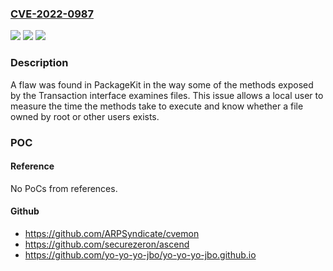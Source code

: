 ### [CVE-2022-0987](https://cve.mitre.org/cgi-bin/cvename.cgi?name=CVE-2022-0987)
![](https://img.shields.io/static/v1?label=Product&message=PackageKit&color=blue)
![](https://img.shields.io/static/v1?label=Version&message=All%20PackageKit%20versions%20&color=brightgreen)
![](https://img.shields.io/static/v1?label=Vulnerability&message=CWE-200&color=brightgreen)

### Description

A flaw was found in PackageKit in the way some of the methods exposed by the Transaction interface examines files. This issue allows a local user to measure the time the methods take to execute and know whether a file owned by root or other users exists.

### POC

#### Reference
No PoCs from references.

#### Github
- https://github.com/ARPSyndicate/cvemon
- https://github.com/securezeron/ascend
- https://github.com/yo-yo-yo-jbo/yo-yo-yo-jbo.github.io

